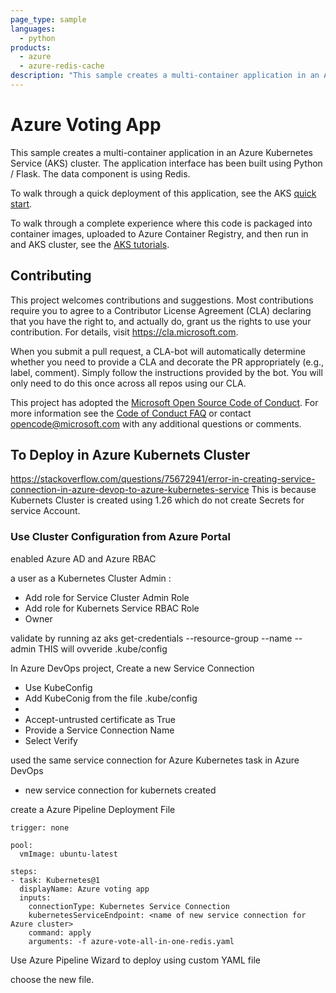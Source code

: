 ```yaml
---
page_type: sample
languages:
  - python
products:
  - azure
  - azure-redis-cache
description: "This sample creates a multi-container application in an Azure Kubernetes Service (AKS) cluster."
---
```


# Azure Voting App

This sample creates a multi-container application in an Azure Kubernetes Service (AKS) cluster. The application interface has been built using Python / Flask. The data component is using Redis.

To walk through a quick deployment of this application, see the AKS [quick start](https://docs.microsoft.com/en-us/azure/aks/kubernetes-walkthrough?WT.mc_id=none-github-nepeters).

To walk through a complete experience where this code is packaged into container images, uploaded to Azure Container Registry, and then run in and AKS cluster, see the [AKS tutorials](https://docs.microsoft.com/en-us/azure/aks/tutorial-kubernetes-prepare-app?WT.mc_id=none-github-nepeters).

## Contributing

This project welcomes contributions and suggestions.  Most contributions require you to agree to a
Contributor License Agreement (CLA) declaring that you have the right to, and actually do, grant us
the rights to use your contribution. For details, visit https://cla.microsoft.com.

When you submit a pull request, a CLA-bot will automatically determine whether you need to provide
a CLA and decorate the PR appropriately (e.g., label, comment). Simply follow the instructions
provided by the bot. You will only need to do this once across all repos using our CLA.

This project has adopted the [Microsoft Open Source Code of Conduct](https://opensource.microsoft.com/codeofconduct/).
For more information see the [Code of Conduct FAQ](https://opensource.microsoft.com/codeofconduct/faq/) or
contact [opencode@microsoft.com](mailto:opencode@microsoft.com) with any additional questions or comments.

## To Deploy in Azure Kubernets Cluster

https://stackoverflow.com/questions/75672941/error-in-creating-service-connection-in-azure-devop-to-azure-kubernetes-service
This is because Kubernets Cluster is created using 1.26 which do not create Secrets for service Account.


### Use Cluster Configuration from Azure Portal
enabled Azure AD and Azure RBAC


a user as a Kubernetes Cluster Admin :
- Add role for Service Cluster Admin Role
- Add role for Kubernets Service RBAC Role
- Owner

validate by running
az aks get-credentials --resource-group <resource group> --name <clusterName> --admin
THIS will ovveride .kube/config

In Azure DevOps project, Create a new Service Connection
- Use KubeConfig
- Add KubeConig from the file .kube/config
- 
- Accept-untrusted certificate as True
- Provide a Service Connection Name
- Select Verify

used the same service connection for Azure Kubernetes task in Azure DevOps
- new service connection for kubernets created 

create a Azure Pipeline Deployment File

    trigger: none

    pool:
      vmImage: ubuntu-latest

    steps:
    - task: Kubernetes@1
      displayName: Azure voting app
      inputs:
        connectionType: Kubernetes Service Connection
        kubernetesServiceEndpoint: <name of new service connection for Azure cluster>
        command: apply
        arguments: -f azure-vote-all-in-one-redis.yaml

Use Azure Pipeline Wizard to deploy using custom YAML file

choose the new file.
